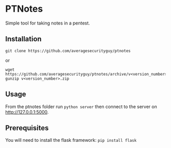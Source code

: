 # PTNotes
Simple tool for taking notes in a pentest.

## Installation
`git clone https://github.com/averagesecurityguy/ptnotes`

or

```
wget https://github.com/averagesecurityguy/ptnotes/archive/v<version_number>.zip
gunzip v<version_number>.zip
```

## Usage

From the ptnotes folder run `python server` then connect to the server on http://127.0.0.1:5000.

## Prerequisites
You will need to install the flask framework: `pip install flask`
